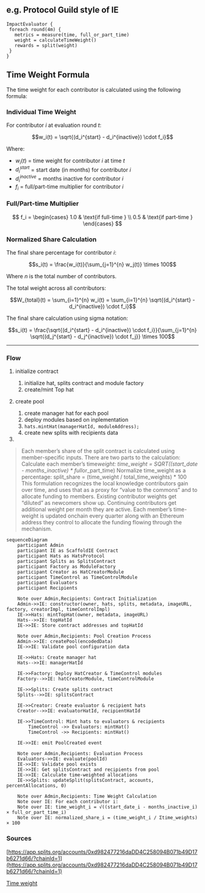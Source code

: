 ## e.g. Protocol Guild style of IE

```
ImpactEvaluator {
 foreach round(4m) {
   metrics = measure(time, full_or_part_time)
   weight = calculateTimeWeight()
   rewards = split(weight)
 }
}
```

## Time Weight Formula

The time weight for each contributor is calculated using the following formula:

### Individual Time Weight

For contributor $i$ at evaluation round $t$:

$$w_i(t) = \sqrt{(d_i^{start} - d_i^{inactive}) \cdot f_i}$$

Where:

- $w_i(t)$ = time weight for contributor $i$ at time $t$
- $d_i^{start}$ = start date (in months) for contributor $i$
- $d_i^{inactive}$ = months inactive for contributor $i$
- $f_i$ = full/part-time multiplier for contributor $i$

### Full/Part-time Multiplier

$$
f_i = \begin{cases}
1.0 & \text{if full-time } \\
0.5 & \text{if part-time }
\end{cases}
$$

### Normalized Share Calculation

The final share percentage for contributor $i$:

$$s_i(t) = \frac{w_i(t)}{\sum_{j=1}^{n} w_j(t)} \times 100$$

Where $n$ is the total number of contributors.

The total weight across all contributors:

$$W_{total}(t) = \sum_{i=1}^{n} w_i(t) = \sum_{i=1}^{n} \sqrt{(d_i^{start} - d_i^{inactive}) \cdot f_i}$$

The final share calculation using sigma notation:

$$s_i(t) = \frac{\sqrt{(d_i^{start} - d_i^{inactive}) \cdot f_i}}{\sum_{j=1}^{n} \sqrt{(d_j^{start} - d_j^{inactive}) \cdot f_j}} \times 100$$

---

### Flow

1. initialize contract

   1. initialize hat, splits contract and module factory
   2. create/mint Top hat

2. create pool
   1. create manager hat for each pool
   2. deploy modules based on inplementation
   3. `hats.mintHat(managerHatId, moduleAddress);`
   4. create new splits with recipients data
3.

> Each member’s share of the split contract is calculated using member-specific inputs. There are two parts to the calculation:
> Calculate each member’s time*weight: time_weight = SQRT((start_date - months_inactive) * full*or_part_time)
> Normalize time_weight as a percentage: split_share = (time_weight / total_time_weights) * 100
> This formulation recognizes the local knowledge contributors gain over time, and uses that as a proxy for “value to the commons” and to allocate funding to members. Existing contributor weights get “diluted” as newcomers show up. Continuing contributors get additional weight per month they are active.
> Each member’s time-weight is updated onchain every quarter along with an Ethereum address they control to allocate the funding flowing through the mechanism.

```mermaid
sequenceDiagram
    participant Admin
    participant IE as ScaffoldIE Contract
    participant Hats as HatsProtocol
    participant Splits as SplitsContract
    participant Factory as ModuleFactory
    participant Creator as HatCreatorModule
    participant TimeControl as TimeControlModule
    participant Evaluators
    participant Recipients

    Note over Admin,Recipients: Contract Initialization
    Admin->>IE: constructor(owner, hats, splits, metadata, imageURL, factory, creatorImpl, timeControlImpl)
    IE->>Hats: mintTopHat(owner, metadata, imageURL)
    Hats-->>IE: topHatId
    IE->>IE: Store contract addresses and topHatId

    Note over Admin,Recipients: Pool Creation Process
    Admin->>IE: createPool(encodedData)
    IE->>IE: Validate pool configuration data

    IE->>Hats: Create manager hat
    Hats-->>IE: managerHatId

    IE->>Factory: Deploy HatCreator & TimeControl modules
    Factory-->>IE: hatCreatorModule, timeControlModule

    IE->>Splits: Create splits contract
    Splits-->>IE: splitsContract

    IE->>Creator: Create evaluator & recipient hats
    Creator-->>IE: evaluatorHatId, recipientHatId

    IE->>TimeControl: Mint hats to evaluators & recipients
		TimeControl ->> Evaluators: mintHat()
		TimeControl ->> Recipients: mintHat()

    IE->>IE: emit PoolCreated event

    Note over Admin,Recipients: Evaluation Process
    Evaluators->>IE: evaluate(poolId)
    IE->>IE: Validate pool exists
    IE->>IE: Get splitsContract and recipients from pool
    IE->>IE: Calculate time-weighted allocations
    IE->>Splits: updateSplit(splitsContract, accounts, percentAllocations, 0)

    Note over Admin,Recipients: Time Weight Calculation
    Note over IE: For each contributor i:
    Note over IE: time_weight_i = √((start_date_i - months_inactive_i) × full_or_part_time_i)
    Note over IE: normalized_share_i = (time_weight_i / Σtime_weights) × 100
```

### Sources

[https://app.splits.org/accounts/0xd982477216daDD4C258094B071b49D17b6271d66/?chainId=1](https://app.splits.org/accounts/0xd982477216daDD4C258094B071b49D17b6271d66/?chainId=1)

[Time weight](https://protocol-guild.readthedocs.io/en/latest/01-membership.html#time-weight)
